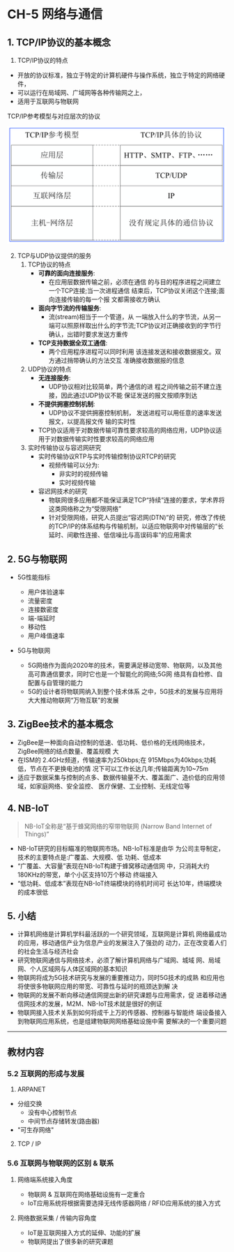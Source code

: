 # CH-5 网络与通信

## 1. TCP/IP协议的基本概念 
1. TCP/IP协议的特点
- 开放的协议标准，独立于特定的计算机硬件与操作系统，独立于特定的网络硬件，
- 可以运行在局域网、广域网等各种传输网之上，
- 适用于互联网与物联网

TCP/IP参考模型与对应层次的协议

![](2020-07-06-12-17-33.png)

2. TCP与UDP协议提供的服务 
    1. TCP协议的特点
        - **可靠的面向连接服务**:
          - 在应用层数据传输之前，必须在通信 的与目的程序进程之间建立一个TCP连接;当一次进程通信 结束后，TCP协议关闭这个连接;面向连接传输的每一个报 文都需接收方确认
        - **面向字节流的传输服务**:
          - 流(stream)相当于一个管道，从 一端放入什么的字节流，从另一端可以照原样取出什么的字节流;TCP协议对正确接收到的字节行确认，出错时要求发送方重传
        - **TCP支持数据全双工通信**:
          - 两个应用程序进程可以同时利用 该连接发送和接收数据报文。双方通过捎带确认的方法交互 准确接收数据报的信息
    2. UDP协议的特点
        - **无连接服务**:
          - UDP协议相对比较简单，两个通信的进 程之间传输之前不建立连接，因此通过UDP协议不能 保证发送的报文按顺序到达
        - **不提供拥塞控制机制**:
          - UDP协议不提供拥塞控制机制， 发送进程可以用任意的速率发送报文，以提高报文传 输的实时性
        - TCP协议适用于对数据传输可靠性要求较高的网络应用，UDP协议适用于对数据传输实时性要求较高的网络应用
    3. 实时传输协议与容迟网研究
        - 实时传输协议RTP与实时传输控制协议RTCP的研究
            - 视频传输可以分为:
              - 非实时的视频传输
              - 实时视频传输
        - 容迟网技术的研究
            - 物联网很多应用都不能保证满足TCP“持续”连接的要求，学术界将这类网络称之为“受限网络”
            - 针对受限网络，研究人员提出“容迟网(DTN)”的 研究，修改了传统的TCP/IP的体系结构与传输机制，以适应物联网中对传输层的“长延时、间歇性连接、低信噪比与高误码率”的应用需求

## 2. 5G与物联网 
- 5G性能指标
  - 用户体验速率
  - 流量密度
  - 连接数密度
  - 端-端延时
  - 移动性
  - 用户峰值速率

- 5G与物联网
  - 5G网络作为面向2020年的技术，需要满足移动宽带、物联网，以及其他高可靠通信要求，同时它也是一个智能化的网络;5G网 络具有自检修、自配置与自管理的能力
  - 5G的设计者将物联网纳入到整个技术体系 之中，5G技术的发展与应用将大大推动物联网“万物互联”的发展

## 3. ZigBee技术的基本概念
- ZigBee是一种面向自动控制的低速、低功耗、低价格的无线网络技术，ZigBee网络的结点数量、覆盖规模 大
- 在ISM的 2.4GHz频道，传输速率为250kbps;在 915Mbps为40kbps;功耗低，节点在不更换电池的情 况下可以工作长达几年;传输距离为10~75m
- 适应于数据采集与控制的点多、数据传输量不大、覆盖面广、造价低的应用领域，如家庭网络、安全监控、 医疗保健、工业控制、无线定位等

## 4. NB-IoT
> NB-IoT全称是“基于蜂窝网络的窄带物联网 (Narrow Band Internet of Things)”
- NB-IoT研究的目标瞄准的物联网市场。NB-IoT标准是由华 为公司主导制定，技术的主要特点是:广覆盖、大规模、低 功耗、低成本
- “广覆盖、大容量”表现在NB-IoT构建于蜂窝移动通信网 中，只消耗大约180KHz的带宽，单个小区支持10万个移动 终端接入
- “低功耗、低成本”表现在NB-IoT终端模块的待机时间可 长达10年，终端模块的成本很低

## 5. 小结
- 计算机网络是计算机学科最活跃的一个研究领域，互联网是计算机 网络最成功的应用，移动通信产业为信息产业的发展注入了强劲的 动力，正在改变着人们的社会生活与经济社会
- 研究物联网通信与网络技术，必须了解计算机网络与广域网、城域 网、局域网、个人区域网与人体区域网的基本知识
- 物联网将成为5G技术研究与发展的重要推动力，同时5G技术的成熟 和应用也将使很多物联网应用的带宽、可靠性与延时的瓶颈达到解 决
- 物联网的发展不断向移动通信网提出新的研究课题与应用需求，促 进着移动通信网技术的发展，M2M、NB-IoT技术就是很好的例证
- 物联网接入技术关系到如何将成千上万的传感器、控制器与智能终 端设备接入到物联网应用系统，也是组建物联网网络基础设施中需 要解决的一个重要问题

---

## 教材内容
### 5.2 互联网的形成与发展
1. ARPANET
  - 分组交换
    - 没有中心控制节点
    - 中间节点存储转发(路由器)
  - "可生存网络"
2. TCP / IP

### 5.6 互联网与物联网的区别 & 联系
1. 网络端系统接入角度
   - 物联网 & 互联网在网络基础设施有一定重合
   - IoT应用系统将根据需要选择无线传感器网络 / RFID应用系统的接入方式

2. 网络数据采集 / 传输内容角度
   - IoT是互联网接入方式的延伸、功能的扩展
   - 物联网提出了很多新的研究课题